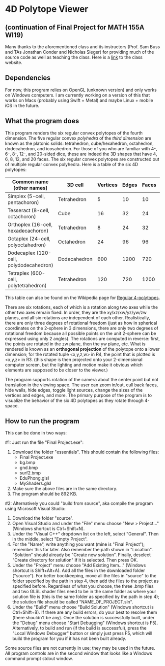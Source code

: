 # 4D Polytope Viewer

## (continuation of Final Project for MATH 155A WI19)

Many thanks to the aforementioned class and its instructors (Prof. Sam Buss and TAs Jonathan Conder and Nicholas Sieger) for providing much of the source code as well as teaching the class. Here is a [link](https://www.math.ucsd.edu/~sbuss/CourseWeb/Math155A_2019Winter/) to the class website.

## Dependencies

For now, this program relies on OpenGL (unknown version) and only works on Windows computers. I am currently working on a version of this that works on Macs (probably using Swift + Metal) and maybe Linux + mobile iOS in the future.

## What the program does

This program renders the six regular convex polytopes of the fourth dimension. The five regular convex <em>polyhedra</em> of the <em>third dimension</em> are known as the platonic solids: tetrahedron, cube/hexahedron, octahedron, dodecahedron, and icosahedron. For those of you who are familiar with 4-, 6-, 8-, 12-, and 20-sided dice, these are indeed the 3D shapes that have 4, 6, 8, 12, and 20 faces. The six regular convex polytopes are constructed out of multiple regular convex polyhedra. Here is a table of the six 4D polytopes:

| Common name (other names)               | 3D cell      | Vertices | Edges | Faces | Cells | Number of symmetries |
| --------------------------------------- | ------------ | -------- | ----- | ----- | ----- | -------------------- |
| Simplex (5-cell, pentachoron)           | Tetrahedron  | 5        | 10    | 10    | 5     | 120                  |
| Tesseract (8-cell, octachoron)          | Cube         | 16       | 32    | 24    | 8     | 384                  |
| Orthoplex (16-cell, hexadecachoron)     | Tetrahedron  | 8        | 24    | 32    | 16    | 384                  |
| Octaplex (24-cell, polyoctahedron)      | Octahedron   | 24       | 96    | 96    | 24    | 1152                 |
| Dodecaplex (120-cell, polydodecahedron) | Dodecahedron | 600      | 1200  | 720   | 120   | 14400                |
| Tetraplex (600-cell, polytetrahedron)   | Tetrahedron  | 120      | 720   | 1200  | 600   | 14400                |

This table can also be found on the Wikipedia page for [Regular 4-polytopes](https://en.wikipedia.org/wiki/Regular_4-polytope).

There are six rotations, each of which is a rotation along two axes while the other two axes remain fixed. In order, they are the xy/xz/xw/yz/yw/zw planes, and all six rotations are independent of each other. Realistically, there are only three degrees of rotational freedom (just as how in spherical coordinates on the 2-sphere in 3 dimensions, there are only two degrees of rotational freedom because all possible points on the unit 2-sphere can be expressed using only 2 angles). The rotations are computed in reverse: first, the points are rotated in the zw plane, then the yw plane, etc. What is rendered is known as an <b>orthogonal projection</b> of the polytope onto a lower dimension; for the rotated tuple <x,y,z,w> in R4, the point that is plotted is <x,y,z> in R3. (this shape is then projected onto your 2-dimensional computer screen, but the lighting and motion make it obvious which elements are supposed to be closer to the viewer.)

The program supports rotation of the camera about the center point but not translation in the viewing space. The user can zoom in/out, cull back faces, hide walls, hide edges, toggle light sources, change the sizes of the vertices and edges, and more. The primary purpose of the program is to visualize the behavior of the six 4D polytopes as they rotate through 4-space.

## How to run the program

This can be done in two ways:

#1: Just run the file "Final Project.exe":
<ol>
	<li>Download the folder "essentials". This should contain the following files:
	<ul>
		<li>Final Project.exe</li>
		<li>bg.bmp</li>
		<li>gnd.bmp</li>
		<li>surf2.bmp</li>
		<li>EduPhong.glsl</li>
		<li>MyShaders.glsl</li>
	</ul></li>
	<li>Make sure the above files are in the same directory.</li>
	<li>The program should be 892 KB.</li>
</ol>

#2: Alternatively you could "build from source", aka compile the program using Microsoft Visual Studio:
1. Download the folder "source".
2. Open Visual Studio and under the "File" menu choose "New > Project..." (Windows shortcut is Ctrl+Shift+N).
3. Under the "Visual C++" dropdown list on the left, select "General". Then in the middle, select "Empty Project".
4. For the "Name", write anything you want (mine is "Final Project"); remember this for later. Also remember the path shown in "Location". "Solution" should already be "Create new solution". Finally, deselect "Create directory for solution" if it is selected. Then press OK.
5. Under the "Project" menu choose "Add Existing Item..." (Windows shortcut is Shift+Alt+A). Add all the files in the downloaded folder ("source"). For better bookkeeping, move all the files in "source" to the folder specified by the path in step 4, then add the files to the project as specified before. Regardless of what you choose, the three .bmp files and two GLSL shader files need to be in the same folder as where your solution file is (this is the same folder as specified by the path in step 4); the solution file should be called "NAME_OF_PROJECT.sln".
6. Under the "Build" menu choose "Build Solution" (Windows shortcut is Ctrl+Shift+B). If there are any build errors, do your best to resolve them (there shouldn't be any). Once the solution is successfully built, under the "Debug" menu choose "Start Debugging" (Windows shortcut is F5). Alternatively, to build and run (if the build is successful), press the "Local Windows Debugger" button or simply just press F5, which will build the program for you if it has not been built already.

Some source files are not currently in use; they may be used in the future. All program controls are in the second window that looks like a Windows command prompt stdout window.
